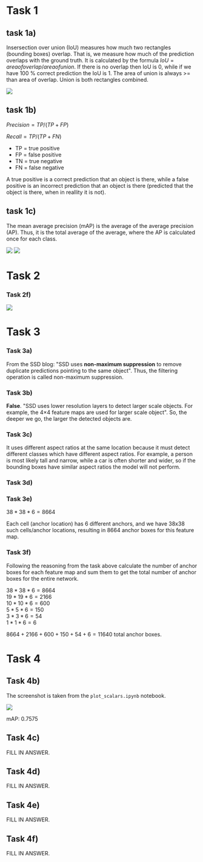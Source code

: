 # Task 1

## task 1a)

Insersection over union (IoU) measures how much two rectangles (bounding boxes) overlap. That is, we measure how much of the prediction overlaps with the ground truth. It is calculated by the formula $IoU=area of overlap / area of union$. If there is no overlap then IoU is 0, while if we have 100 % correct prediction the IoU is 1. The area of union is always >= than area of overlap. Union is both rectangles combined.

![](images/task1a.png)

## task 1b)

$Precision = TP / (TP + FP)$

$Recall = TP / (TP + FN)$

- TP = true positive
- FP = false positive
- TN = true negative
- FN = false negative

A true positive is a correct prediction that an object is there, while a false positive is an incorrect prediction that an object is there (predicted that the object is there, when in reallity it is not).

## task 1c)

The mean average precision (mAP) is the average of the average precision (AP). Thus, it is the total average of the average, where the AP is calculated once for each class.

![](images/task1c_1.png)
![](images/task1c_2.png)

# Task 2

### Task 2f)

![](task2/precision_recall_curve.png)

# Task 3

### Task 3a)

From the SSD blog: "SSD uses **non-maximum suppression** to remove duplicate predictions pointing to the same object". Thus, the filtering operation is called non-maximum suppression.

### Task 3b)

**False**. "SSD uses lower resolution layers to detect larger scale objects. For example, the 4×4 feature maps are used for larger scale object". So, the deeper we go, the larger the detected objects are.

### Task 3c)

It uses different aspect ratios at the same location because it must detect different classes which have different aspect ratios. For example, a person is most likely tall and narrow, while a car is often shorter and wider, so if the bounding boxes have similar aspect ratios the model will not perform.

### Task 3d)

<!-- TODO -->

<!-- In SSD, the boundary boxes are chosen manually, while YOLO uses k-means clustering on the training dataset to determine the default boundary boxes. -->

### Task 3e)

$38*38*6=8664$

Each cell (anchor location) has 6 different anchors, and we have 38x38 such cells/anchor locations, resulting in 8664 anchor boxes for this feature map.

### Task 3f)

Following the reasoning from the task above calculate the number of anchor boxes for each feature map and sum them to get the total number of anchor boxes for the entire network.

$38*38*6=8664$  
$19*19*6=2166$  
$10*10*6=600$  
$5*5*6=150$  
$3*3*6=54$  
$1*1*6=6$

$8664+2166+600+150+54+6=11640$ total anchor boxes.

# Task 4

## Task 4b)

The screenshot is taken from the `plot_scalars.ipynb` notebook.

![](images/task4b.png)

mAP: 0.7575

## Task 4c)

FILL IN ANSWER.

## Task 4d)

FILL IN ANSWER.

## Task 4e)

FILL IN ANSWER.

## Task 4f)

FILL IN ANSWER.

